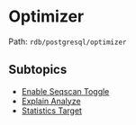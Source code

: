 # Optimizer

Path: `rdb/postgresql/optimizer`

## Subtopics
- [Enable Seqscan Toggle](./enable_seqscan_toggle/README.md)
- [Explain Analyze](./explain_analyze/README.md)
- [Statistics Target](./statistics_target/README.md)
